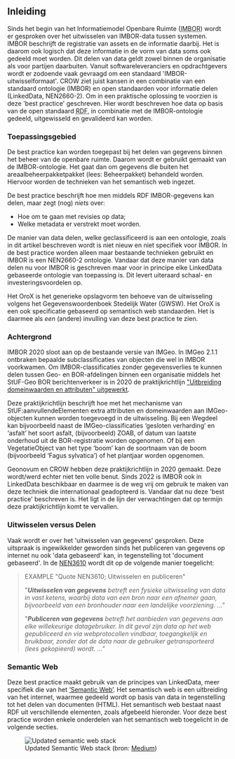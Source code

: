 ## Inleiding

Sinds het begin van het Informatiemodel Openbare Ruimte (<abbr title="Informatiemodel Openbare Ruimte">IMBOR</abbr>) wordt er gesproken over het uitwisselen van IMBOR-data tussen systemen. IMBOR beschrijft de registratie van assets en de informatie daarbij. Het is daarom ook logisch dat deze informatie in de vorm van data soms ook gedeeld moet worden. Dit delen van data geldt zowel binnen de organisatie als voor partijen daarbuiten. Vanuit softwareleveranciers en opdrachtgevers wordt er zodoende vaak gevraagd om een standaard 'IMBOR-uitwisselformaat'. CROW ziet juist kansen in een combinatie van een standaard ontologie (IMBOR) en open standaarden voor informatie delen (LinkedData, NEN2660-2). Om in een praktische oplossing te voorzien is deze 'best practice' geschreven. Hier wordt beschreven hoe data op basis van de open standaard <abbr title="Resource Description Framework">RDF</abbr>, in combinatie met de IMBOR-ontologie gedeeld, uitgewisseld en gevalideerd kan worden. 


### Toepassingsgebied

De best practice kan worden toegepast bij het delen van gegevens binnen het beheer van de openbare ruimte. Daarom wordt er gebruikt gemaakt van de IMBOR-ontologie. Het gaat dan om gegevens die buiten het areaalbeheerpakketpakket (lees: Beheerpakket) behandeld worden. Hiervoor worden de technieken van het semantisch web ingezet. 

De best practice beschrijft hoe men middels RDF IMBOR-gegevens kan delen, maar zegt (nog) _niets_ over:
* Hoe om te gaan met revisies op data;
* Welke metadata er verstrekt moet worden.


<div class='note' title='Geschikt voor meerdere (NEN2660-2) ontologieën'>
De manier van data delen, welke geclassificeerd is aan een ontologie, zoals in dit artikel beschreven wordt is niet nieuw en niet specifiek voor IMBOR. In de best practice worden alleen maar bestaande technieken gebruikt en IMBOR is een NEN2660-2 ontologie. Vandaar dat deze manier van data delen nu voor IMBOR is geschreven maar voor in principe elke LinkedData gebaseerde ontologie van toepassing is. Dit levert uiteraard schaal- en investeringsvoordelen op.

Het OroX is het generieke opslagvorm ten behoeve van de uitwisseling volgens het Gegevenswoordenboek Stedelijk Water (GWSW). Het OroX is een ook specificatie gebaseerd op semantisch web standaarden. Het is daarmee als _een_ (andere) invulling van deze best practice te zien.
</div>

### Achtergrond
IMBOR 2020 sloot aan op de bestaande versie van IMGeo. In IMGeo 2.1.1 ontbraken bepaalde subclassificaties van objecten die wel in IMBOR voorkwamen. Om IMBOR-classificaties zonder gegevensverlies te kunnen delen tussen Geo- en BOR-afdelingen binnen een organisatie middels het StUF-Geo BOR berichtenverkeer is in 2020 de praktijkrichtlijn ["Uitbreiding domeinwaarden en attributen" uitgewerkt][1]. 

Deze praktijkrichtlijn beschrijft hoe met het mechanisme van StUF:aanvullendeElementen extra attributen en domeinwaarden aan IMGeo-objecten kunnen worden toegevoegd in de uitwisseling. Bij een Wegdeel kan bijvoorbeeld naast de IMGeo-classificaties ‘gesloten verharding’ en ‘asfalt’ het soort asfalt, (bijvoorbeeld) ZOAB, of datum van laatste onderhoud uit de BOR-registratie worden opgenomen. Of bij een VegetatieObject van het type ‘boom’  kan de soortnaam van de boom (bijvoorbeeld ‘Fagus sylvatica’) of het plantjaar worden opgenomen.

Geonovum en CROW hebben deze praktijkrichtlijn in 2020 gemaakt. Deze wordt/werd echter niet ten volle benut. Sinds 2022 is IMBOR ook in LinkedData beschikbaar en daarmee is de weg vrij om gebruik te maken van deze techniek die internationaal geadopteerd is. Vandaar dat nu deze 'best practice' beschreven is. Het ligt in de lijn der verwachtingen dat op termijn deze praktijkrichtlijn komt te vervallen.

### Uitwisselen versus Delen

Vaak wordt er over het 'uitwisselen van gegevens' gesproken. Deze uitspraak is ingewikkelder geworden sinds het publiceren van gegevens op internet nu ook 'data gebaseerd' kan, in tegenstelling tot 'document gebaseerd'. In de [NEN3610][3] wordt dit op de volgende manier toegelicht:
>
>EXAMPLE "Quote NEN3610; Uitwisselen en publiceren"
>
>"___Uitwisselen van gegevens___ _betreft een fysieke uitwisseling van data in vast ketens, waarbij data van een bron naar een afnemer gaan, bijvoorbeeld van een bronhouder naar een landelijke voorziening. ..."_
>
>"___Publiceren van gegevens___ _betreft het aanbieden van gegevens aan elke willekeurige datagebruiker. In dit geval zijn data op het web gepubliceerd en via webprotocollen vindbaar, toegangkelijk en bruikbaar, zonder dat de data naar de gebruiker getransporteerd (lees gekopieerd) wordt. ..."_
>

### Semantic Web
Deze best practice maakt gebruik van de principes van LinkedData, meer specifiek die van het [‘Semantic Web’][2]. Het semantisch web is een uitbreiding van het internet, waarmee gedeeld wordt op basis van data in tegenstelling tot het delen van documenten (HTML). Het semantisch web bestaat naast RDF uit verschillende elementen, zoals afgebeeld hieronder. Voor deze best practice worden enkele onderdelen van het semantisch web toegelicht in de volgende secties. 

<figure>
  <img src="img\update-semanticweb-stack.png" alt="Updated semantic web stack" />
  <figcaption>Updated Semantic Web stack (bron: <a href="https://medium.com/openlink-software-blog/semantic-web-layer-cake-tweak-explained-6ba5c6ac3fab" target="_blank">Medium</a>)</figcaption>
</figure>


[1]: https://geonovum.github.io/IMGeo/praktijkrichtlijn/uitwisseling-imbor-geobor/
[2]: https://www.w3.org/standards/semanticweb/
[3]: https://www.nen.nl/nen-3610-2022-nl-296137


